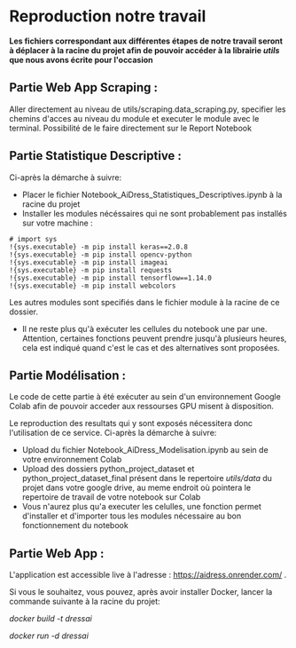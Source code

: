# Reproduction notre travail 

**Les fichiers correspondant aux différentes étapes de notre travail seront à déplacer à la racine du projet afin de pouvoir accéder à la librairie *utils* que nous avons écrite pour l'occasion**

## Partie Web App Scraping :
Aller directement au niveau de utils/scraping.data_scraping.py, specifier les chemins d'acces au niveau du module et executer le module avec le terminal. Possibilité de le faire directement sur le Report Notebook

## Partie Statistique Descriptive :
Ci-après la démarche à suivre:
* Placer le fichier Notebook_AiDress_Statistiques_Descriptives.ipynb à la racine du projet
* Installer les modules nécéssaires qui ne sont probablement pas installés sur votre machine :

```
# import sys
!{sys.executable} -m pip install keras==2.0.8
!{sys.executable} -m pip install opencv-python
!{sys.executable} -m pip install imageai
!{sys.executable} -m pip install requests
!{sys.executable} -m pip install tensorflow==1.14.0
!{sys.executable} -m pip install webcolors

```
Les autres modules sont specifiés dans le fichier module à la racine de ce dossier.

* Il ne reste plus qu'à exécuter les cellules du  notebook une par une. Attention, certaines fonctions peuvent prendre jusqu'à plusieurs heures, cela est indiqué quand c'est le cas et des alternatives sont proposées.


## Partie Modélisation : 
Le code de cette partie à été exécuter au sein d'un environnement Google Colab afin de pouvoir acceder aux ressourses GPU misent à disposition.

Le reproduction des resultats qui y sont exposés nécessitera donc l'utilisation de ce service.
Ci-après la démarche à suivre:
* Upload du fichier Notebook_AiDress_Modelisation.ipynb au sein de votre environnement Colab
* Upload des dossiers python_project_dataset et python_project_dataset_final présent dans le repertoire                 *utils/data* du projet dans votre google drive, au meme endroit où pointera le repertoire de travail de votre         notebook sur Colab
* Vous n'aurez plus qu'a executer les celulles, une fonction permet d'installer et d'importer tous les modules nécessaire au bon fonctionnement du notebook
    
## Partie Web App :
L'application est accessible live à l'adresse : https://aidress.onrender.com/ .

Si vous le souhaitez, vous pouvez, après avoir installer Docker, lancer la commande suivante à la racine du projet:

*docker build -t dressai*

*docker run -d dressai*


```python

```
